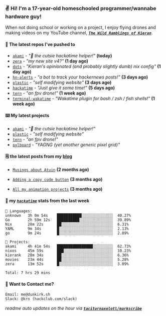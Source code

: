 ### ✌️ Hi! I'm a 17-year-old homeschooled programmer/wannabe hardware guy!

When not doing school or working on a project, I enjoy flying drones and making videos on my YouTube channel, [**_`The Wild Ramblings of Kieran`_**](https://youtube.com/@kieran.rambles).

#### 👷 The latest repos I've pushed to

- [`akami`](https://github.com/taciturnaxolotl/akami) - _"🌷 the cutsie hackatime helper!"_ **(today)**
- [`zera`](https://github.com/taciturnaxolotl/zera) - _"my new site v4?"_ **(1 day ago)**
- [`dots`](https://github.com/taciturnaxolotl/dots) - _"Kieran's opinionated (and probably slightly dumb) nix config"_ **(1 day ago)**
- [`hn-alerts`](https://github.com/taciturnaxolotl/hn-alerts) - _"a bot to track your hackernews posts!"_ **(3 days ago)**
- [`plastic`](https://github.com/taciturnaxolotl/plastic) - _"self modifying website"_ **(3 days ago)**
- [`hackatime`](https://github.com/hackclub/hackatime) - _"Just give it some time!"_ **(5 days ago)**
- [`tern`](https://github.com/taciturnaxolotl/tern) - _"an fpv drone!"_ **(1 week ago)**
- [`terminal-wakatime`](https://github.com/hackclub/terminal-wakatime) - _"Wakatime plugin for bash / zsh / fish shells!"_ **(1 week ago)**

#### ⌨️ My latest projects

- [`akami`](https://github.com/taciturnaxolotl/akami) - _"🌷 the cutsie hackatime helper!"_
- [`plastic`](https://github.com/taciturnaxolotl/plastic) - _"self modifying website"_
- [`tern`](https://github.com/taciturnaxolotl/tern) - _"an fpv drone!"_
- [`pxlboard`](https://github.com/taciturnaxolotl/pxlboard) - _"YAGNG (yet another generic pixel grid)"_

#### 🗒️ the latest posts from my [blog](https://dunkirk.sh)

- [`Musings about Atuin`](https://dunkirk.sh/blog/atuin/) **(2 months ago)**

- [`Adding a copy code button`](https://dunkirk.sh/blog/adding-a-copy-button/) **(3 months ago)**

- [`All my animation projects`](https://dunkirk.sh/blog/my-animations/) **(3 months ago)**



#### 📡 my [_`hackatime`_](https://waka.hackclub.com) stats from the last week

```text
💾 Languages:
unknown   3h 0m 54s    ███████████░░░░░░░░░░░░░░  40.27%
Go        2h 59m 12s   ██████████░░░░░░░░░░░░░░░  39.89%
Nix       28m 22s      ██░░░░░░░░░░░░░░░░░░░░░░░  6.31%
YAML      9m 34s       █░░░░░░░░░░░░░░░░░░░░░░░░  2.13%
go        9m 24s       █░░░░░░░░░░░░░░░░░░░░░░░░  2.09%

💼 Projects:
akami     4h 41m 54s   ████████████████░░░░░░░░░  62.73%
nixos     45m 59s      ███░░░░░░░░░░░░░░░░░░░░░░  10.23%
kierank   28m 34s      ██░░░░░░░░░░░░░░░░░░░░░░░  6.36%
movies    23m 44s      ██░░░░░░░░░░░░░░░░░░░░░░░  5.28%
zera      13m 52s      █░░░░░░░░░░░░░░░░░░░░░░░░  3.09%

Total: 7 hrs 29 mins
```

#### 📮 Want to Contact me?

```text
Email: me@dunkirk.sh
Slack: @krn (hackclub.com/slack)
```

_readme auto updates on the hour via [**`taciturnaxolotl/markscribe`**](https://github.com/taciturnaxolotl/markscribe)_
